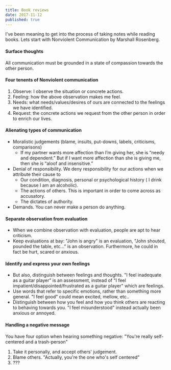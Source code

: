 ```yaml
---
title: Book reviews
date: 2017-11-12
published: true
---
```


I've been meaning to get into the process of taking notes while reading books. Lets start with Nonviolent Communication
by Marshall Rosenberg.

#### Surface thoughts

All communication must be grounded in a state of compassion towards the other person.

#### Four tenents of Nonviolent communication

1. Observe: I observe the situation or concrete actions.
2. Feeling: how the above observation makes me feel.
3. Needs: what needs/values/desires of ours are connected to the feelings we have identified.
4. Request: the concrete actions we request from the other person in order to enrich our lives.

#### Alienating types of communication

* Moralistic judgements (blame, insults, put-downs, labels, criticisms, comparisons)
  * If my partner wants more affection than I’m giving her, she is “needy and dependent.” But if I want more affection than she is giving me,
  then she is “aloof and insensitive.”
* Denial of responsibility. We deny responsibility  for our actions when we attribute their
cause to
  * Our condition, diagnosis, personal or psychological history ( I drink because I am an alcoholic).
  * The actions of others. This is important in order to come across as accusatory.
  * The dictates of authority.
* Demands. You can never make a person do anything.

#### Separate observation from evaluation

* When we combine observation with evaluation, people are apt to hear criticism.
* Keep evaluations at bay: "John is angry" is an evaluation, "John shouted, pounded the table, etc..." is an observation.
Furthermore, he could in fact be hurt, scared or anxious.

#### Identify and express your own feelings

* But also, distinguish between feelings and thoughts. "I feel inadequate as a guitar player" is an assessment, instead of
"I feel impatient/disappointed/frustrated as a guitar player" which are feelings.
* Use words that refer to specific emotions, rather than something more general. "I feel good" could mean excited, mellow, etc..
* Distinguish between how you feel and how you think others are reacting to behaving towards you. "I feel misunderstood"
instead actually been anxious or annoyed.

#### Handling a negative message

You have four option when hearing something negative: "You\'re really self-centered and a trash-person"

1. Take it personally, and accept others\' judgement.
2. Blame others. "Actually, you\'re the one who\'s self centered"
3. ???
